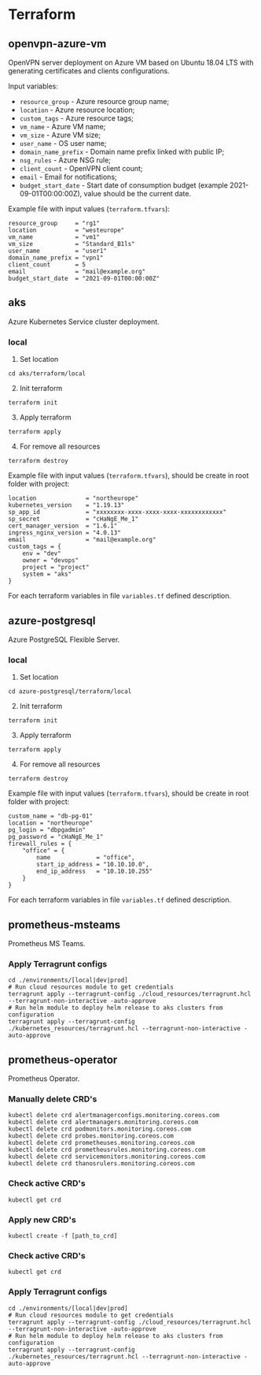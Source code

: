 # Terraform

## openvpn-azure-vm
OpenVPN server deployment on Azure VM based on Ubuntu 18.04 LTS with generating certificates and clients configurations.

Input variables:
- `resource_group` - Azure resource group name;
- `location` - Azure resource location;
- `custom_tags` - Azure resource tags;
- `vm_name` - Azure VM name;
- `vm_size` - Azure VM size;
- `user_name` - OS user name;
- `domain_name_prefix` - Domain name prefix linked with public IP;
- `nsg_rules` - Azure NSG rule;
- `client_count` - OpenVPN client count;
- `email` - Email for notifications;
- `budget_start_date` - Start date of consumption budget (example 2021-09-01T00:00:00Z), value should be the current date.

Example file with input values (`terraform.tfvars`):
```
resource_group     = "rg1"
location           = "westeurope"
vm_name            = "vm1"
vm_size            = "Standard_B1ls"
user_name          = "user1"
domain_name_prefix = "vpn1"
client_count       = 5
email              = "mail@example.org"
budget_start_date  = "2021-09-01T00:00:00Z"
```

## aks
Azure Kubernetes Service cluster deployment.

### local

1. Set location
```
cd aks/terraform/local
```
2. Init terraform
```
terraform init
```
3. Apply terraform
```
terraform apply
```
4. For remove all resources
```
terraform destroy
```

Example file with input values (`terraform.tfvars`), should be create in root folder with project:
```
location              = "northeurope"
kubernetes_version    = "1.19.13"
sp_app_id             = "xxxxxxxx-xxxx-xxxx-xxxx-xxxxxxxxxxxx"
sp_secret             = "cHaNgE_Me_1"
cert_manager_version  = "1.6.1"
ingress_nginx_version = "4.0.13"
email                 = "mail@example.org"
custom_tags = {
    env = "dev"
    owner = "devops"
    project = "project"
    system = "aks"
}
```

For each terraform variables in file `variables.tf` defined description.

## azure-postgresql
Azure PostgreSQL Flexible Server.

### local

1. Set location
```
cd azure-postgresql/terraform/local
```
2. Init terraform
```
terraform init
```
3. Apply terraform
```
terraform apply
```
4. For remove all resources
```
terraform destroy
```

Example file with input values (`terraform.tfvars`), should be create in root folder with project:
```
custom_name = "db-pg-01"
location = "northeurope"
pg_login = "dbpgadmin"
pg_password = "cHaNgE_Me_1"
firewall_rules = {
    "office" = {
        name             = "office",
        start_ip_address = "10.10.10.0",
        end_ip_address   = "10.10.10.255"
    }
}
```

For each terraform variables in file `variables.tf` defined description.

## prometheus-msteams
Prometheus MS Teams.

### Apply Terragrunt configs
```
cd ./environments/[local|dev|prod]
# Run cloud resources module to get credentials
terragrunt apply --terragrunt-config ./cloud_resources/terragrunt.hcl --terragrunt-non-interactive -auto-approve
# Run helm module to deploy helm release to aks clusters from configuration
terragrunt apply --terragrunt-config ./kubernetes_resources/terragrunt.hcl --terragrunt-non-interactive -auto-approve
```

## prometheus-operator
Prometheus Operator.

### Manually delete CRD's
```
kubectl delete crd alertmanagerconfigs.monitoring.coreos.com
kubectl delete crd alertmanagers.monitoring.coreos.com
kubectl delete crd podmonitors.monitoring.coreos.com
kubectl delete crd probes.monitoring.coreos.com
kubectl delete crd prometheuses.monitoring.coreos.com
kubectl delete crd prometheusrules.monitoring.coreos.com
kubectl delete crd servicemonitors.monitoring.coreos.com
kubectl delete crd thanosrulers.monitoring.coreos.com
```

### Check active CRD's
```
kubectl get crd
```

### Apply new CRD's
```
kubectl create -f [path_to_crd]
```

### Check active CRD's
```
kubectl get crd
```

### Apply Terragrunt configs
```
cd ./environments/[local|dev|prod]
# Run cloud resources module to get credentials
terragrunt apply --terragrunt-config ./cloud_resources/terragrunt.hcl --terragrunt-non-interactive -auto-approve
# Run helm module to deploy helm release to aks clusters from configuration
terragrunt apply --terragrunt-config ./kubernetes_resources/terragrunt.hcl --terragrunt-non-interactive -auto-approve
```
